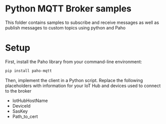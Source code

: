 # Python MQTT Broker samples 
This folder contains samples to subscribe and receive messages as well as publish messages to custom topics using python and Paho 
# Setup 
First, install the Paho library from your command-line environment:
```sh
pip install paho-mqtt
```

Then, implement the client in a Python script. Replace the following placeholders with information for your IoT Hub and devices used to connect to the broker

- IotHubHostName
- DeviceId
- SasKey
- Path_to_cert

